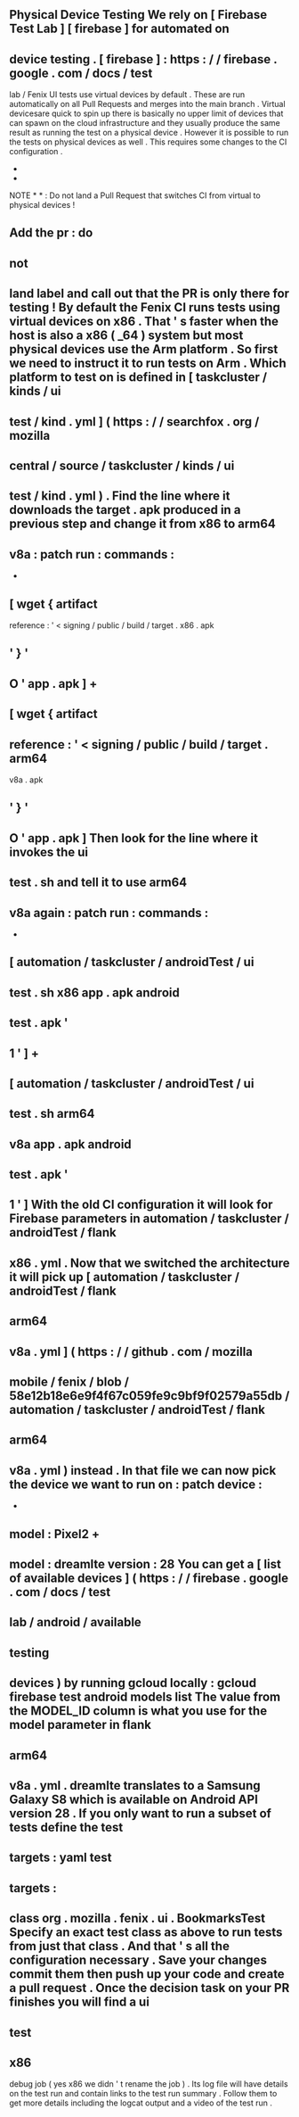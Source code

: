 #
Physical
Device
Testing
We
rely
on
[
Firebase
Test
Lab
]
[
firebase
]
for
automated
on
-
device
testing
.
[
firebase
]
:
https
:
/
/
firebase
.
google
.
com
/
docs
/
test
-
lab
/
Fenix
UI
tests
use
virtual
devices
by
default
.
These
are
run
automatically
on
all
Pull
Requests
and
merges
into
the
main
branch
.
Virtual
devicesare
quick
to
spin
up
there
is
basically
no
upper
limit
of
devices
that
can
spawn
on
the
cloud
infrastructure
and
they
usually
produce
the
same
result
as
running
the
test
on
a
physical
device
.
However
it
is
possible
to
run
the
tests
on
physical
devices
as
well
.
This
requires
some
changes
to
the
CI
configuration
.
>
*
*
NOTE
*
*
:
Do
not
land
a
Pull
Request
that
switches
CI
from
virtual
to
physical
devices
!
>
Add
the
pr
:
do
-
not
-
land
label
and
call
out
that
the
PR
is
only
there
for
testing
!
By
default
the
Fenix
CI
runs
tests
using
virtual
devices
on
x86
.
That
'
s
faster
when
the
host
is
also
a
x86
(
_64
)
system
but
most
physical
devices
use
the
Arm
platform
.
So
first
we
need
to
instruct
it
to
run
tests
on
Arm
.
Which
platform
to
test
on
is
defined
in
[
taskcluster
/
kinds
/
ui
-
test
/
kind
.
yml
]
(
https
:
/
/
searchfox
.
org
/
mozilla
-
central
/
source
/
taskcluster
/
kinds
/
ui
-
test
/
kind
.
yml
)
.
Find
the
line
where
it
downloads
the
target
.
apk
produced
in
a
previous
step
and
change
it
from
x86
to
arm64
-
v8a
:
patch
run
:
commands
:
-
-
[
wget
{
artifact
-
reference
:
'
<
signing
/
public
/
build
/
target
.
x86
.
apk
>
'
}
'
-
O
'
app
.
apk
]
+
-
[
wget
{
artifact
-
reference
:
'
<
signing
/
public
/
build
/
target
.
arm64
-
v8a
.
apk
>
'
}
'
-
O
'
app
.
apk
]
Then
look
for
the
line
where
it
invokes
the
ui
-
test
.
sh
and
tell
it
to
use
arm64
-
v8a
again
:
patch
run
:
commands
:
-
-
[
automation
/
taskcluster
/
androidTest
/
ui
-
test
.
sh
x86
app
.
apk
android
-
test
.
apk
'
-
1
'
]
+
-
[
automation
/
taskcluster
/
androidTest
/
ui
-
test
.
sh
arm64
-
v8a
app
.
apk
android
-
test
.
apk
'
-
1
'
]
With
the
old
CI
configuration
it
will
look
for
Firebase
parameters
in
automation
/
taskcluster
/
androidTest
/
flank
-
x86
.
yml
.
Now
that
we
switched
the
architecture
it
will
pick
up
[
automation
/
taskcluster
/
androidTest
/
flank
-
arm64
-
v8a
.
yml
]
(
https
:
/
/
github
.
com
/
mozilla
-
mobile
/
fenix
/
blob
/
58e12b18e6e9f4f67c059fe9c9bf9f02579a55db
/
automation
/
taskcluster
/
androidTest
/
flank
-
arm64
-
v8a
.
yml
)
instead
.
In
that
file
we
can
now
pick
the
device
we
want
to
run
on
:
patch
device
:
-
-
model
:
Pixel2
+
-
model
:
dreamlte
version
:
28
You
can
get
a
[
list
of
available
devices
]
(
https
:
/
/
firebase
.
google
.
com
/
docs
/
test
-
lab
/
android
/
available
-
testing
-
devices
)
by
running
gcloud
locally
:
gcloud
firebase
test
android
models
list
The
value
from
the
MODEL_ID
column
is
what
you
use
for
the
model
parameter
in
flank
-
arm64
-
v8a
.
yml
.
dreamlte
translates
to
a
Samsung
Galaxy
S8
which
is
available
on
Android
API
version
28
.
If
you
only
want
to
run
a
subset
of
tests
define
the
test
-
targets
:
yaml
test
-
targets
:
-
class
org
.
mozilla
.
fenix
.
ui
.
BookmarksTest
Specify
an
exact
test
class
as
above
to
run
tests
from
just
that
class
.
And
that
'
s
all
the
configuration
necessary
.
Save
your
changes
commit
them
then
push
up
your
code
and
create
a
pull
request
.
Once
the
decision
task
on
your
PR
finishes
you
will
find
a
ui
-
test
-
x86
-
debug
job
(
yes
x86
we
didn
'
t
rename
the
job
)
.
Its
log
file
will
have
details
on
the
test
run
and
contain
links
to
the
test
run
summary
.
Follow
them
to
get
more
details
including
the
logcat
output
and
a
video
of
the
test
run
.
